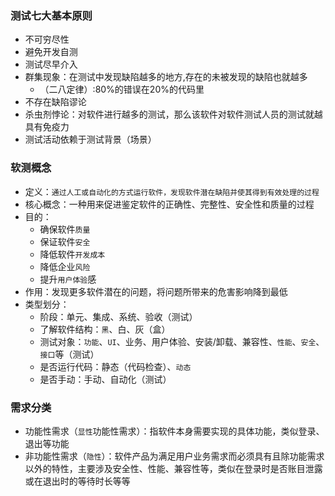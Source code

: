 ### 测试七大基本原则 
 
- 不可穷尽性
- 避免开发自测
- 测试尽早介入
- 群集现象：在测试中发现缺陷越多的地方,存在的未被发现的缺陷也就越多
  - （二八定律）:80%的错误在20%的代码里
- 不存在缺陷谬论
- 杀虫剂悖论：对软件进行越多的测试，那么该软件对软件测试人员的测试就越具有免疫力
- 测试活动依赖于测试背景（场景）

### 软测概念 
 
- 定义：`通过人工或自动化的方式运行软件，发现软件潜在缺陷并使其得到有效处理的过程`
- 核心概念：一种用来促进鉴定软件的正确性、完整性、安全性和质量的过程
- 目的：
  - 确保软件`质量`
  - 保证软件`安全`
  - 降低软件`开发成本`
  - 降低企业`风险`
  - 提升`用户体验`感
- 作用：发现更多软件潜在的问题，将问题所带来的危害影响降到最低
- 类型划分：
  - 阶段：单元、集成、系统、验收（测试）
  - 了解软件结构：`黑`、白、灰（盒）
  - 测试对象：`功能`、`UI`、业务、用户体验、安装/卸载、兼容性、`性能`、`安全`、`接口`等（测试）
  - 是否运行代码：静态（代码检查）、`动态`
  - 是否手动：手动、自动化（测试）

### 需求分类
 
- 功能性需求（`显性`功能性需求）：指软件本身需要实现的具体功能，类似登录、退出等功能
- 非功能性需求（`隐性`）：软件产品为满足用户业务需求而必须具有且除功能需求以外的特性，主要涉及安全性、性能、兼容性等，类似在登录时是否账目泄露或在退出时的等待时长等等 
